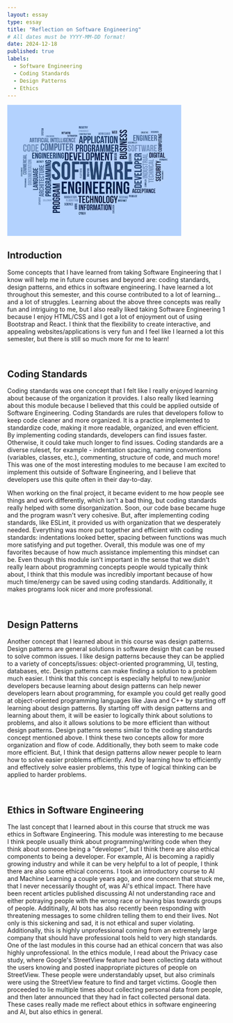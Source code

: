 ```yaml
---
layout: essay
type: essay
title: "Reflection on Software Engineering"
# All dates must be YYYY-MM-DD format!
date: 2024-12-18
published: true
labels:
  - Software Engineering
  - Coding Standards
  - Design Patterns
  - Ethics
---
```


<img width="400px" src="../img/essays/softwareEngineering.png">

<br>

## Introduction

Some concepts that I have learned from taking Software Engineering that I know will help me in future courses and beyond are: coding standards, design patterns, and ethics in software engineering. I have learned a lot throughout this semester, and this course contributed to a lot of learning... and a lot of struggles. Learning about the above three concepts was really fun and intriguing to me, but I also really liked taking Software Engineering 1 because I enjoy HTML/CSS and I got a lot of enjoyment out of using Bootstrap and React. I think that the flexibility to create interactive, and appealing websites/applications is very fun and I feel like I learned a lot this semester, but there is still so much more for me to learn!

<br>

## Coding Standards

Coding standards was one concept that I felt like I really enjoyed learning about because of the organization it provides. I also really liked learning about this module because I believed that this could be applied outside of Software Engineering. Coding Standards are rules that developers follow to keep code cleaner and more organized. It is a practice implemented to standardize code, making it more readable, organized, and even efficient. By implementing coding standards, developers can find issues faster. Otherwise, it could take much longer to find issues. Coding standards are a diverse ruleset, for example - indentation spacing, naming conventions (variables, classes, etc.), commenting, structure of code, and much more! This was one of the most interesting modules to me because I am excited to implement this outside of Software Engineering, and I believe that developers use this quite often in their day-to-day.

When working on the final project, it became evident to me how people see things and work differently, which isn't a bad thing, but coding standards really helped with some disorganization. Soon, our code base became huge and the program wasn't very cohesive. But, after implementing coding standards, like ESLint, it provided us with organization that we desperately needed. Everything was more put together and efficient with coding standards: indentations looked better, spacing between functions was much more satisfying and put together. Overall, this module was one of my favorites because of how much assistance implementing this mindset can be. Even though this module isn't important in the sense that we didn't really learn about programming concepts people would typically think about, I think that this module was incredibly important because of how much time/energy can be saved using coding standards. Additionally, it makes programs look nicer and more professional.

<br>

## Design Patterns

Another concept that I learned about in this course was design patterns. Design patterns are general solutions in software design that can be reused to solve common issues. I like design patterns because they can be applied to a variety of concepts/issues: object-oriented programming, UI, testing, databases, etc. Design patterns can make finding a solution to a problem much easier. I think that this concept is especially helpful to new/junior developers because learning about design patterns can help newer developers learn about programming, for example you could get really good at object-oriented programming languages like Java and C++ by starting off learning about design patterns. By starting off with design patterns and learning about them, it will be easier to logically think about solutions to problems, and also it allows solutions to be more efficient than without design patterns. Design patterns seems similar to the coding standards concept mentioned above. I think these two concepts allow for more organization and flow of code. Additionally, they both seem to make code more efficient. But, I think that design patterns allow newer people to learn how to solve easier problems efficiently. And by learning how to efficiently and effectively solve easier problems, this type of logical thinking can be applied to harder problems.

<br>

## Ethics in Software Engineering

The last concept that I learned about in this course that struck me was ethics in Software Engineering. This module was interesting to me because I think people usually think about programming/writing code when they think about someone being a "developer", but I think there are also ethical components to being a developer. For example, AI is becoming a rapidly growing industry and while it can be very helpful to a lot of people, I think there are also some ethical concerns. I took an introductory course to AI and Machine Learning a couple years ago, and one concern that struck me, that I never necessarily thought of, was AI's ethical impact. There have been recent articles published discussing AI not understanding race and either potraying people with the wrong race or having bias towards groups of people. Additinally, AI bots has also recently been responding with threatening messages to some children telling them to end their lives. Not only is this sickening and sad, it is not ethical and super violating. Additionally, this is highly unprofessional coming from an extremely large company that should have professional tools held to very high standards. One of the last modules in this course had an ethical concern that was also highly unprofessional. In the ethics module, I read about the Privacy case study, where Google's StreetView feature had been collecting data without the users knowing and posted inappropriate pictures of people on StreetView. These people were understandably upset, but also criminals were using the StreetView feature to find and target victims. Google then proceeded to lie multiple times about collecting personal data from people, and then later announced that they had in fact collected personal data. These cases really made me reflect about ethics in software engineering and AI, but also ethics in general. 